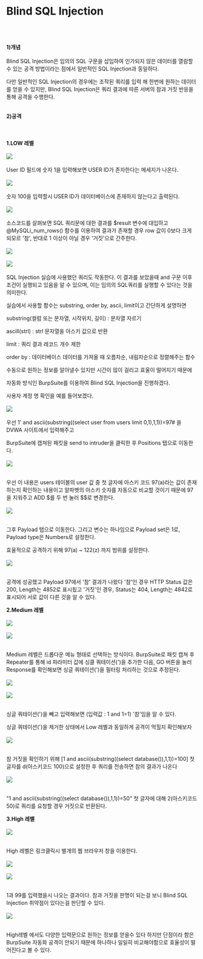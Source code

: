 # Blind SQL Injection
<br></br>

**1)개념**<br></br>
Blind SQL Injection은 임의의 SQL 구문을 삽입하여 인가되지 않은 데이터를 열람할 수 있는 공격 방법이라는 점에서 일반적인 SQL Injection과 동일하다.

다만 일반적인 SQL Injection의 경우에는 조작된 쿼리를 입력 해 한번에 원하는 데이터를 얻을 수 있지만, Blind SQL Injection은 쿼리 결과에 따른 서버의 참과 거짓 반응을 통해 공격을 수행한다.
<br></br>

**2)공격**<br></br><br></br>
**1.LOW 레벨**<br></br>
![](https://postfiles.pstatic.net/MjAyMDA4MjhfMjQg/MDAxNTk4NTk2MDg5MTk4.uzykSdrKVtYvXWsK6-rqHDC13OWtiBA2cdsMpMGnK94g.HpHaIhS6mAogFgKTHkc6bVd7AQpZQ0nrqp_hsBCkA8cg.PNG.depeix/%EC%BA%A1%EC%B2%98.PNG?type=w773)<br></br>
User ID 필드에 숫자 1을 입력해보면 USER ID가 존자한다는 메세지가 나온다.<br></br>
![](https://postfiles.pstatic.net/MjAyMDA4MjhfMTAx/MDAxNTk4NTk2NDEyNzM2.bVV91Rx9ZPIlrEInk2AkRLDuETkSb01FnFDCWRduBFUg.btdgYudg9dQmxC65BozVZyXJWZBTxdUgT3H0M7zxZXsg.PNG.depeix/%EC%BA%A1%EC%B2%981.PNG?type=w773)<br></br>
숫자 100을 입력할시 USER ID가 데이터베이스에 존재하지 않는다고 출력된다.<br></br>
![](https://postfiles.pstatic.net/MjAyMDA4MjhfMjE4/MDAxNTk4NTk2NTQ4NDEz.w7re2OM3swC-J_u_6iHcz0bF842-f81SepYD0LV6mPYg.KSws8-yhgwQNOfLB4AVyw7FpYFfJkumJLiVkVxp8OkQg.PNG.depeix/%EC%BA%A1%EC%B2%982.PNG?type=w773)<br></br>
소스코드를 살펴보면 SQL 쿼리문에 대한 결과를 $result 변수에 대입하고 @MySQLi_num_rows() 함수를 이용하여 결과가 존재할 경우 row 값이 0보다 크게 되모르 '참', 반대로 1 이상이 아닐 경우 '거짓'으로 간주한다.<br></br>
![](https://postfiles.pstatic.net/MjAyMDA4MjhfMTk1/MDAxNTk4NTk2ODA5MTc4.9rAfeO8NFPOjidOvRnSwiFEK21aVLTc-lktVfzuhviwg.nqicpeZj6Ah56uo-OKFwuYvGxzeZOiZ1o-rGN0j9Xt4g.PNG.depeix/%EC%BA%A1%EC%B2%983.PNG?type=w773)<br></br>
![](https://postfiles.pstatic.net/MjAyMDA4MjhfMjg1/MDAxNTk4NTk2ODE3NzAx.gkBStEkoj-E3kddCZT3ittwGdQEg87NE9m13in2Kv2Yg.i0inIpWEPDsKMWCmVgfAaPeWZpuN4wIf9ryp2flAQCEg.PNG.depeix/%EC%BA%A1%EC%B2%984.PNG?type=w773)<br></br>
SQL Injection 실습에 사용했던 쿼리도 작동한다. 이 결과를 보았을때 and 구문 이후 조건이 실행되고 있음을 알 수 있으며, 이는 임의의 SQL쿼리를 실행할 수 있다는 것을 의미한다.



실습에서 사용할 함수는 substring, order by, ascii, limit이고 간단하게 설명하면

substring(컬럼 또는 문자열, 시작위치, 길이) : 문자열 자르기

ascill(strl) : strl 문자열을 아스키 값으로 반환

limit : 쿼리 결과 레코드 개수 제한

order by : 데이터베이스 데이터를 가져올 때 오름차순, 내림차순으로 정렬해주는 함수



수동으로 원하는 정보를 알아낼수 있지만 시간이 많이 걸리고 효울이 떨어지기 때문에

자동화 방식인 BurpSuite를 이용하여 Blind SQL Injection을 진행하겠다.

사용자 계정 명 확인을 예를 들어보겠다.
<br></br>
![](https://postfiles.pstatic.net/MjAyMDA4MjhfMjcg/MDAxNTk4NjAyODkwODU1.m8Ow7nigh_vzQj2oiLfkgbEvpOsDZ1LC3fJAKt42LsMg.PVzpypAQlMYjkDESPribspe2scuQDHZ2tjhEbdu0HSEg.PNG.depeix/%EC%BA%A1%EC%B2%985.PNG?type=w773)<br></br>
우선 1' and ascii(substring((select user from users limit 0,1),1,1))=97# 을 DVWA 사이트에서 입력해주고

BurpSuite에 캡쳐된 패킷을 send to intruder을 클릭한 후 Positions 탭으로 이동한다.<br></br>
![](https://postfiles.pstatic.net/MjAyMDA4MjhfMTc5/MDAxNTk4NjA0NzQ2NTc3.GIg2mtuohIYZ0o2l-z25GE5S-Q4F-rSOy-PQ_iz_h3Ag.skUqT8TXembKng5VXEqMqFEaeOcrcx7RB_LTndDq6fYg.PNG.depeix/%EC%BA%A1%EC%B2%986.PNG?type=w773)<br></br>

 우선 이 내용은  users 테이블의 user 값 중 첫 글자에 아스키 코드 97(a)라는 값이 존재하는지 확인하는 내용이고 알파벳의 아스키 숫자를 자동으로 비교할 것이기 때문에 97을 지워주고 ADD $를 두 번 눌러 $$로 변경한다.<br></br>
![](https://postfiles.pstatic.net/MjAyMDA4MjhfMTUx/MDAxNTk4NjAzMzAyODk2.K0h2mfAj_578FO2bx6u6dO-oD54f-0vjc7rizfo11bAg.kKWC1DmoxMmeM7PwEWn8HFHHvX0Fzu5NsKE83Jy9zegg.PNG.depeix/%EC%BA%A1%EC%B2%987.PNG?type=w773)<br></br>

그후 Payload 탭으로 이동한다. 그리고 변수는 하나임으로 Payload set은 1로, Payload type은 Numbers로 설정한다.

효울적으로 공격하기 위해  97(a) ~ 122(z) 까지 범위를 설정한다.<br></br>
![](https://postfiles.pstatic.net/MjAyMDA4MjhfMjU4/MDAxNTk4NjA0NzU4ODMw.ymTsLvRmfxrHLRVABABobwvhqfDJDFyZ_IbOm6_UoQMg.EW5k1Ol_AZ3eunIDeg6QhveAaGUwWsLWwmQBZnqEuKMg.PNG.depeix/%EC%BA%A1%EC%B2%988.PNG?type=w773)<br></br>

공격에 성공했고 Payload 97에서 '참' 결과가 나왔다 '참'인 경우 HTTP Status 값은 200, Length는 4852로 표시됬고 '거짓'인 경우, Status는 404, Length는 4842로 표시되어 서로 값이 다른 것을 알 수 있다.



**2.Medium 레벨**<br></br>
![](https://postfiles.pstatic.net/MjAyMDA4MjhfMjgw/MDAxNTk4NjA2MDg5ODI4.-N5vxRCbRaRKCAe8YqQPXmnjTboh_8l3BiGJ0SXIkAIg.dV0Xzq5C9MMa8sd_xTD6N-ZodQ2tBoTf5T53A8YukXYg.PNG.depeix/%EC%BA%A1%EC%B2%989.PNG?type=w773)<br></br>
![](https://postfiles.pstatic.net/MjAyMDA4MjhfNDkg/MDAxNTk4NjA2MzQzNDc1.f7VflbUNk1rtmLGOIFduTyOXUBkv3BA9pNT4rBzlG9Ug.G5-KrQ8tzSr5weOHj8WLlfY5IKnCLxUgdTp_JCKca_wg.PNG.depeix/%EC%BA%A1%EC%B2%9811.PNG?type=w773)<br></br>

Medium 레벨은 드롭다운 메뉴 형태로 선택하는 방식이다. BurpSuite로 패킷 캡쳐 후 Repeater를 통해 id 파라미터 값에 싱클 쿼테이션(')을 추가한 다음, GO 버튼을 눌러 Response를 확인해보면 싱글 쿼테이션(')을 필터링 처리하는 것으로 추정된다.<br></br>
![](https://postfiles.pstatic.net/MjAyMDA4MjhfMTgx/MDAxNTk4NjA2MTgyNjk4.8JCQfwn7nnKTCxIOE9mGp_x8sqEf9h0dLhov1rNj_QEg.nbkpxV084M7Igf_1cO_oUXbWWdcgQKo7Y-2FsEkZpggg.PNG.depeix/%EC%BA%A1%EC%B2%9810.PNG?type=w773)<br></br>
![](https://postfiles.pstatic.net/MjAyMDA4MjhfMTU1/MDAxNTk4NjA2MzY1OTc1.ImM7pp6E0EcRKC5pYCHs21PaoE28tziZmEHS-f4d6Tgg.N22zil7R1qP2fR4ukWP2m9K-2k6uiUsapD5omDvuJa0g.PNG.depeix/%EC%BA%A1%EC%B2%9812.PNG?type=w773)<br></br>

싱글 쿼테이션(')을 빼고 입력해보면 (입력값 : 1 and 1=1) '참'임을 알 수 있다.

싱글 쿼테이션(')을 제거한 상태에서 Low 레벨과 동일하게 공격이 먹힐지 확인해보자<br></br>
![](https://postfiles.pstatic.net/MjAyMDA4MjhfMTU1/MDAxNTk4NjA2MzY1OTc1.ImM7pp6E0EcRKC5pYCHs21PaoE28tziZmEHS-f4d6Tgg.N22zil7R1qP2fR4ukWP2m9K-2k6uiUsapD5omDvuJa0g.PNG.depeix/%EC%BA%A1%EC%B2%9812.PNG?type=w773)<br></br>

참 거짓을 확인하기 위해 [1 and ascii(substring((select database()),1,1))=100] 첫 글자를 d(아스키코드 100)으로 설정한 후 쿼리를 전송하면  참의 결과가 나온다<br></br>
![](https://postfiles.pstatic.net/MjAyMDA4MjhfNDkg/MDAxNTk4NjA2MzQzNDc1.f7VflbUNk1rtmLGOIFduTyOXUBkv3BA9pNT4rBzlG9Ug.G5-KrQ8tzSr5weOHj8WLlfY5IKnCLxUgdTp_JCKca_wg.PNG.depeix/%EC%BA%A1%EC%B2%9811.PNG?type=w773)<br></br>

 "1 and ascii(substring((select database()),1,1))=50" 첫 글자에 대해 2(아스키코드 50)로 쿼리를 요청할 경우 거짓으로 반환된다.



**3.High 레벨**<br></br>
![](https://postfiles.pstatic.net/MjAyMDA4MjhfMTMy/MDAxNTk4NjExNjkyMzE1.7fu7N5yHeO8L6L5yoIFxtUWMszyhVC5lAdDWzfufpjAg.CkJr0WVGszJzFCycnus7Q__-QYBqpROYUzQsWY1avfEg.PNG.depeix/%EC%BA%A1%EC%B2%9813.PNG?type=w773)<br></br>

High 레벨은 링크클릭시 별개의 웹 브라우저 창을 이용한다.<br></br>
![](https://postfiles.pstatic.net/MjAyMDA4MjhfMjM2/MDAxNTk4NjEyNDA2NDEx.Z5LO7CHjL8AHhPqTIzrZx9pQ7zGkqkwJv5RnMrhM6_Ig.EU-OeosEbmay3Wn_ATBJHP_Kljgs93KyO5PxBDQfTw8g.PNG.depeix/%EC%BA%A1%EC%B2%9814.PNG?type=w773)<br></br>
![](https://postfiles.pstatic.net/MjAyMDA4MjhfMzAg/MDAxNTk4NjEyNDI4MzI5.nl0T7u2aGHQ3BDBiW2o2EfiawDdnGugEggwBxpuEvcgg._xgQgpcCudVHZJprMGqtCVSlpxD0ptHiIyWlXHCg7c8g.PNG.depeix/%EC%BA%A1%EC%B2%9815.PNG?type=w773)<br></br>

1과 99를 입력했을시 나오는 결과이다. 참과 거짓을 판명이 되는걸 보니 Blind SQL Injection 취약점이 있다는걸 판단할 수  있다.<br></br>
![](https://postfiles.pstatic.net/MjAyMDA4MjhfODcg/MDAxNTk4NjEyNTg2MzMw.DP5cYBfIPH5b6lpP_Kd45CWleDaEnZDIdVRsIWloxRcg.V6f2ePH4gYoEdZf-SQzTqMWKo9jxZGaiTpoHOyZMEugg.PNG.depeix/%EC%BA%A1%EC%B2%9816.PNG?type=w773)<br></br>

High레벨 에서도 다양한 입력문으로 원하는 정보를 얻을수 있다 하지만 단점이라 함은 BurpSuite 자동화 공격이 안되기 때문에 하나하나 일일히 비교해야함으로 효율성이 떨어진다고 볼 수 있다.
